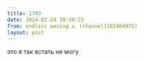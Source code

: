 ```yaml
---
title: 1703
date: 2024-02-24 18:50:23
from: endless шизing ⍼ (channel1162404975)
layout: post
---
```


это я так встать не могу
